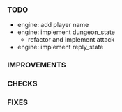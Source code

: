 ### TODO
- engine: add player name
- engine: implement dungeon_state
    - refactor and implement attack
- engine: implement reply_state

### IMPROVEMENTS

### CHECKS

### FIXES
